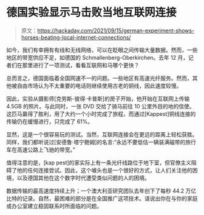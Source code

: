 # 德国实验显示马击败当地互联网连接

> 原文：<https://hackaday.com/2021/09/15/german-experiment-shows-horses-beating-local-internet-connections/>

如今，我们有幸拥有有线和无线网络，可以在眨眼之间传输大量数据。然而，一些地区的带宽供应不足，如德国的 Schmallenberg-Oberkirchen。去年 12 月，记者们在那里进行了一项测试，看看互联网和马哪个更快？

总而言之，德国面临着全国网速不一的问题。一些地区有高速光纤服务。然而，其他被自由市场认为不太重要的电话则继续使用古老的铜线，因此速度较慢。

因此，实验从摄影师[克劳斯-彼得·卡普斯]的房子开始，他开始在互联网上传输 4.5GB 的照片。与此同时，一张 DVD 交给了骑马前往 10 公里外目的地的信使。这匹马赢得了胜利，用了大约一个小时完成了旅程，而通过[Kappest]铜线连接的传输仍在缓慢进行，只完成了 61%。

显然，这是一个很容易玩的测试。当然，互联网连接会在更远的距离上轻松获胜。同样，我们都听说过[安德鲁·塔宁鲍姆]的名言:“永远不要低估一辆装满磁带的旅行车在高速公路上飞驰的带宽。”

值得注意的是，[kap pest]的家实际上有一条光纤线路位于地下室，但官僚主义阻碍了他的任何连接尝试。因此，这个噱头也是一个很好的方式，让人们关注他的困境，以及德国其他在这个数字时代遭受类似问题的人的困境。

数据传输的最高速度持续上升；一个澳大利亚研究团队去年创下了每秒 44.2 万亿比特的记录。自然，最困难的部分是在全国推广这项技术。请说出你在与你的家庭或办公室建立稳固联系时所面临的问题。